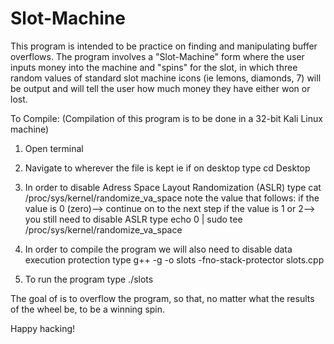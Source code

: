 # Slot-Machine
This program is intended to be practice on finding and manipulating buffer overflows. The program involves a "Slot-Machine" form where the user inputs money into the machine and "spins" for the slot, in which three random values of standard slot machine icons (ie lemons, diamonds, 7) will be output and will tell the user how much money they have either won or lost. 

To Compile:
(Compilation of this program is to be done in a 32-bit Kali Linux machine)

1) Open terminal

2) Navigate to wherever the file is kept ie if on desktop 
type cd Desktop

3) In order to disable Adress Space Layout Randomization (ASLR) 
type cat /proc/sys/kernel/randomize_va_space
note the value that follows:
if the value is 0 (zero)--> continue on to the next step
if the value is 1 or 2--> you still need to disable ASLR
type echo 0 | sudo tee /proc/sys/kernel/randomize_va_space

4) In order to compile the program we will also need to disable data execution protection 
type g++ -g -o slots -fno-stack-protector slots.cpp
5) To run the program 
type ./slots

The goal of is to overflow the program, so that, no matter what the results of the wheel be, to be a winning spin. 

Happy hacking! 
